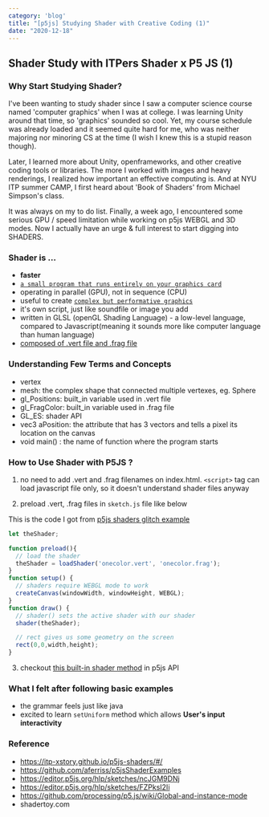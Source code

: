 ```yaml
---
category: 'blog'
title: "[p5js] Studying Shader with Creative Coding (1)"
date: "2020-12-18"
---
```


## Shader Study with ITPers Shader x P5 JS (1)

### Why Start Studying Shader?

I've been wanting to study shader since I saw a computer science course named 'computer graphics' when I was at college. I was learning Unity around that time,  so 'graphics' sounded so cool. Yet, my course schedule was already loaded and it seemed quite hard for me, who was neither majoring nor minoring CS at the time (I wish I knew this is a stupid reason though).

Later, I learned more about Unity, openframeworks, and other creative coding tools or libraries. The more I worked with images and heavy renderings, I realized how important an effective computing is. And at NYU ITP summer CAMP, I first heard about 'Book of Shaders' from Michael Simpson's class. 

It was always on my to do list. Finally, a week ago, I encountered some serious GPU / speed limitation while working on p5js WEBGL and 3D modes. Now I actually have an urge & full interest to start digging into SHADERS.

### Shader is ...

- **faster**
- [`a small program that runs entirely on your graphics card`](https://itp-xstory.github.io/p5js-shaders/#/./docs/what-are-shaders)
- operating in parallel (GPU), not in sequence (CPU)
- useful to create [`complex but performative graphics`](https://itp-xstory.github.io/p5js-shaders/#/./docs/why-use-shaders?id=performance)
- it's own script, just like soundfile or image you add
- written in GLSL (openGL Shading Language) - a low-level language, compared to Javascript(meaning it sounds more like computer language than human language)
- [composed of .vert file and .frag file](https://itp-xstory.github.io/p5js-shaders/#/./docs/how-to-write-a-shader?id=the-anatomy-of-a-shader)


### Understanding Few Terms and Concepts

- vertex
- mesh: the complex shape that connected multiple vertexes, eg. Sphere 
- gl_Positions: built_in variable used in .vert file
- gl_FragColor: built_in variable used in .frag file
- GL_ES: shader API 
- vec3 aPosition: the attribute that has 3 vectors and tells a pixel its location on the canvas
- void main() : the name of function where the program starts

### How to Use Shader with P5JS ?

1. no need to add .vert and .frag filenames on index.html. `<script>` tag can load javascript file only, so it doesn't understand shader files anyway

2. preload .vert, .frag files in `sketch.js` file like below

This is the code I got from [p5js shaders glitch example](https://glitch.com/edit/#!/normal-coord-vs-normalized?path=sketch.js%3A1%3A0)

```js
let theShader;

function preload(){
  // load the shader
  theShader = loadShader('onecolor.vert', 'onecolor.frag');
}
function setup() {
  // shaders require WEBGL mode to work
  createCanvas(windowWidth, windowHeight, WEBGL);
}
function draw() {
  // shader() sets the active shader with our shader
  shader(theShader);

  // rect gives us some geometry on the screen
  rect(0,0,width,height);
}
```
3. checkout [this built-in shader method](https://p5js.org/reference/#/p5/shader) in p5js API

### What I felt after following basic examples
- the grammar feels just like java
- excited to learn `setUniform` method which allows **User's input interactivity**

### Reference
- https://itp-xstory.github.io/p5js-shaders/#/
- https://github.com/aferriss/p5jsShaderExamples
- https://editor.p5js.org/hlp/sketches/ncJGM9DNj
- https://editor.p5js.org/hlp/sketches/FZPksI2Ii
- https://github.com/processing/p5.js/wiki/Global-and-instance-mode
- shadertoy.com 